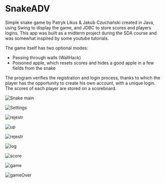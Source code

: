 # SnakeADV

Simple snake game by Patryk Likus & Jakub Czuchański created in Java, using Swing to display the game, and JDBC to store scores and players logins.
This app was built as a midterm project during the SDA course and was somewhat inspired by some youtube tutorials.

The game itself has two optional modes:
- Passing through walls (WallHack)
- Poisoned apple, which resets scores and hides a good apple in a few fields from the snake

The program verifies the registration and login process, thanks to which the player has the opportunity to create his own account, with a unique login. The scores of each player are stored on a scoreboard.


![Snake main](https://user-images.githubusercontent.com/65070389/99181169-0670cf00-272d-11eb-94c5-95729bbd5ea0.jpg)



![Settings](https://user-images.githubusercontent.com/65070389/99181148-e8a36a00-272c-11eb-946a-43863672f715.jpg)


![rejestr](https://user-images.githubusercontent.com/65070389/99181211-52237880-272d-11eb-98c3-b6fe1fa35812.jpg)

![up](https://user-images.githubusercontent.com/65070389/99181618-e1319000-272f-11eb-9eac-2342d1aa3f9f.jpg)

![rejestr](https://user-images.githubusercontent.com/65070389/99181238-77b08200-272d-11eb-8f13-c2f1427f77da.jpg)

![log](https://user-images.githubusercontent.com/65070389/99181547-7718eb00-272f-11eb-8736-2fcfad0468e8.jpg)

![score](https://user-images.githubusercontent.com/65070389/99181439-e17d5b80-272e-11eb-928a-09efca1d5c10.jpg)

![game](https://user-images.githubusercontent.com/65070389/99181977-2b1b7580-2732-11eb-9cbf-f125e5d30cf2.jpg)


![gameOver](https://user-images.githubusercontent.com/65070389/99181996-5b631400-2732-11eb-85e5-51d38cd2db47.jpg)

